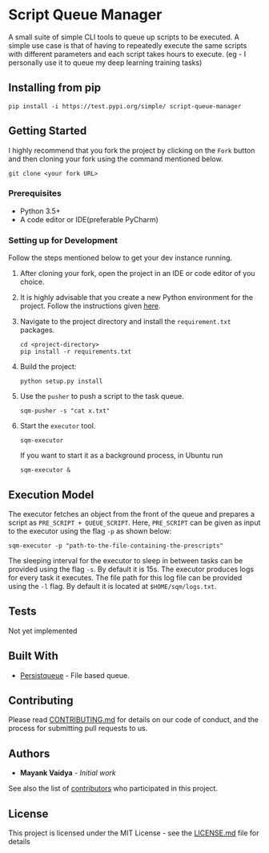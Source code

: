 # Script Queue Manager

A small suite of simple CLI tools to queue up scripts to be executed. A simple use case is that of having to repeatedly execute the same scripts with different parameters and each script takes hours to execute. (eg - I personally use it to queue my deep learning training tasks)

## Installing from pip
```shell script
pip install -i https://test.pypi.org/simple/ script-queue-manager
```

## Getting Started
I highly recommend that you fork the project by clicking on the ``Fork`` button and then cloning your fork using the command mentioned below.

``
git clone <your fork URL>
`` 

### Prerequisites
- Python 3.5+
- A code editor or IDE(preferable PyCharm)

### Setting up for Development
Follow the steps mentioned below to get your dev instance running.

1) After cloning your fork, open the project in an IDE or code editor of you choice.

1) It is highly advisable that you create a new Python environment for the project. Follow the instructions given [here](https://docs.conda.io/projects/conda/en/latest/user-guide/tasks/manage-environments.html#creating-an-environment-with-commands).

1) Navigate to the project directory and install the `requirement.txt` packages.
    ```
    cd <project-directory>
    pip install -r requirements.txt
    ```
1) Build the project:

    ``` 
    python setup.py install 
    ```

1) Use the `pusher` to push a script to the task queue.
   ```
   sqm-pusher -s "cat x.txt"
   ``` 
1) Start the `executor` tool.
   ```
   sqm-executor
   ```
   If you want to start it as a background process, in Ubuntu run 
   ```
   sqm-executor &
   ```
   
## Execution Model
The executor fetches an object from the front of the queue and prepares a script as `PRE_SCRIPT + QUEUE_SCRIPT`. Here, `PRE_SCRIPT` can be given as input to the executor using the flag `-p` as shown below:
```shell script
sqm-executor -p "path-to-the-file-containing-the-prescripts"
```
The sleeping interval for the executor to sleep in between tasks can be provided using the flag `-s`. By default it is 15s.
The executor produces logs for every task it executes. The file path for this log file can be provided using the `-l` flag. By default it is located at `$HOME/sqm/logs.txt`.

## Tests
Not yet implemented

## Built With

* [Persistqueue](https://pypi.org/project/persist-queue/) - File based queue.

## Contributing

Please read [CONTRIBUTING.md](CONTRIBUTING.md) for details on our code of conduct, and the process for submitting pull requests to us.

## Authors

* **Mayank Vaidya** - *Initial work*

See also the list of [contributors](contributors.md) who participated in this project.

## License

This project is licensed under the MIT License - see the [LICENSE.md](LICENSE) file for details

